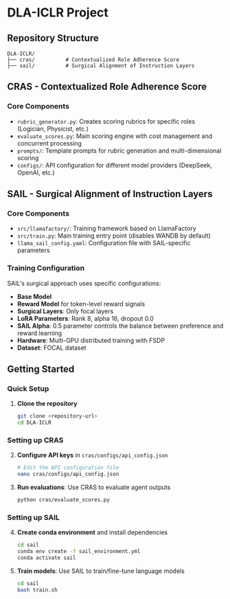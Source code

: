 # DLA-ICLR Project

## Repository Structure

```
DLA-ICLR/
├── cras/          # Contextualized Role Adherence Score
├── sail/          # Surgical Alignment of Instruction Layers
```

## CRAS - Contextualized Role Adherence Score

### Core Components
- `rubric_generator.py`: Creates scoring rubrics for specific roles (Logician, Physicist, etc.)
- `evaluate_scores.py`: Main scoring engine with cost management and concurrent processing
- `prompts/`: Template prompts for rubric generation and multi-dimensional scoring
- `configs/`: API configuration for different model providers (DeepSeek, OpenAI, etc.)

## SAIL - Surgical Alignment of Instruction Layers

### Core Components
- `src/llamafactory/`: Training framework based on LlamaFactory
- `src/train.py`: Main training entry point (disables WANDB by default)
- `llama_sail_config.yaml`: Configuration file with SAIL-specific parameters

### Training Configuration
SAIL's surgical approach uses specific configurations:
- **Base Model**
- **Reward Model** for token-level reward signals
- **Surgical Layers**: Only focal layers
- **LoRA Parameters**: Rank 8, alpha 16, dropout 0.0 
- **SAIL Alpha**: 0.5 parameter controls the balance between preference and reward learning
- **Hardware**: Multi-GPU distributed training with FSDP
- **Dataset**: FOCAL dataset

## Getting Started

### Quick Setup
1. **Clone the repository**
   ```bash
   git clone <repository-url>
   cd DLA-ICLR
   ```

### Setting up CRAS
2. **Configure API keys** in `cras/configs/api_config.json`
   ```bash
   # Edit the API configuration file
   nano cras/configs/api_config.json
   ```

3. **Run evaluations**: Use CRAS to evaluate agent outputs
   ```bash
   python cras/evaluate_scores.py 
   ```

### Setting up SAIL
4. **Create conda environment** and install dependencies
   ```bash
   cd sail
   conda env create -f sail_environment.yml
   conda activate sail
   ```

5. **Train models**: Use SAIL to train/fine-tune language models
   ```bash
   cd sail
   bash train.sh
   ```



